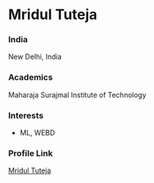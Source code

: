 # Mridul  Tuteja

### India

New Delhi, India

### Academics

Maharaja Surajmal Institute of Technology

### Interests

- ML, WEBD

### Profile Link

[Mridul Tuteja](https://github.com/mridultuteja)
